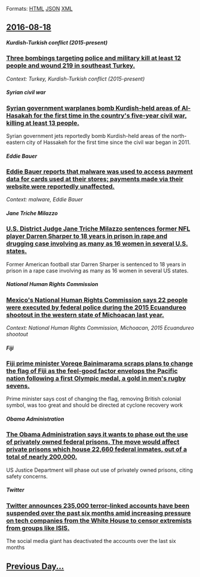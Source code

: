 
Formats: [HTML](2016/08/18/index.html)  [JSON](2016/08/18/index.json)  [XML](2016/08/18/index.xml)  

## [2016-08-18](/news/2016/08/18/index.md)

##### Kurdish-Turkish conflict (2015-present)
### [Three bombings targeting police and military kill at least 12 people and wound 219 in southeast Turkey. ](/news/2016/08/18/three-bombings-targeting-police-and-military-kill-at-least-12-people-and-wound-219-in-southeast-turkey.md)
_Context: Turkey, Kurdish-Turkish conflict (2015-present)_

##### Syrian civil war
### [Syrian government warplanes bomb Kurdish-held areas of Al-Hasakah for the first time in the country's five-year civil war, killing at least 13 people. ](/news/2016/08/18/syrian-government-warplanes-bomb-kurdish-held-areas-of-al-hasakah-for-the-first-time-in-the-country-s-five-year-civil-war-killing-at-least.md)
Syrian government jets reportedly bomb Kurdish-held areas of the north-eastern city of Hassakeh for the first time since the civil war began in 2011.

##### Eddie Bauer
### [Eddie Bauer reports that malware was used to access payment data for cards used at their stores; payments made via their website were reportedly unaffected. ](/news/2016/08/18/eddie-bauer-reports-that-malware-was-used-to-access-payment-data-for-cards-used-at-their-stores-payments-made-via-their-website-were-report.md)
_Context: malware, Eddie Bauer_

##### Jane Triche Milazzo
### [U.S. District Judge Jane Triche Milazzo sentences former NFL player Darren Sharper to 18 years in prison in rape and drugging case involving as many as 16 women in several U.S. states. ](/news/2016/08/18/u-s-district-judge-jane-triche-milazzo-sentences-former-nfl-player-darren-sharper-to-18-years-in-prison-in-rape-and-drugging-case-involving.md)
Former American football star Darren Sharper is sentenced to 18 years in prison in a rape case involving as many as 16 women in several US states.

##### National Human Rights Commission
### [Mexico's National Human Rights Commission says 22 people were executed by federal police during the 2015 Ecuandureo shootout in the western state of Michoacan last year. ](/news/2016/08/18/mexico-s-national-human-rights-commission-says-22-people-were-executed-by-federal-police-during-the-2015-ecuandureo-shootout-in-the-western.md)
_Context: National Human Rights Commission, Michoacan, 2015 Ecuandureo shootout_

##### Fiji
### [Fiji prime minister Voreqe Bainimarama scraps plans to change the flag of Fiji as the feel-good factor envelops the Pacific nation following a first Olympic medal, a gold in men's rugby sevens. ](/news/2016/08/18/fiji-prime-minister-voreqe-bainimarama-scraps-plans-to-change-the-flag-of-fiji-as-the-feel-good-factor-envelops-the-pacific-nation-following.md)
Prime minister says cost of changing the flag, removing British colonial symbol, was too great and should be directed at cyclone recovery work

##### Obama Administration
### [The Obama Administration says it wants to phase out the use of privately owned federal prisons. The move would affect private prisons which house 22,660 federal inmates, out of a total of nearly 200,000. ](/news/2016/08/18/the-obama-administration-says-it-wants-to-phase-out-the-use-of-privately-owned-federal-prisons-the-move-would-affect-private-prisons-which.md)
US Justice Department will phase out use of privately owned prisons, citing safety concerns.

##### Twitter
### [Twitter announces 235,000 terror-linked accounts have been suspended over the past six months amid increasing pressure on tech companies from the White House to censor extremists from groups like ISIS. ](/news/2016/08/18/twitter-announces-235-000-terror-linked-accounts-have-been-suspended-over-the-past-six-months-amid-increasing-pressure-on-tech-companies-fro.md)
The social media giant has deactivated the accounts over the last six months

## [Previous Day...](/news/2016/08/17/index.md)


